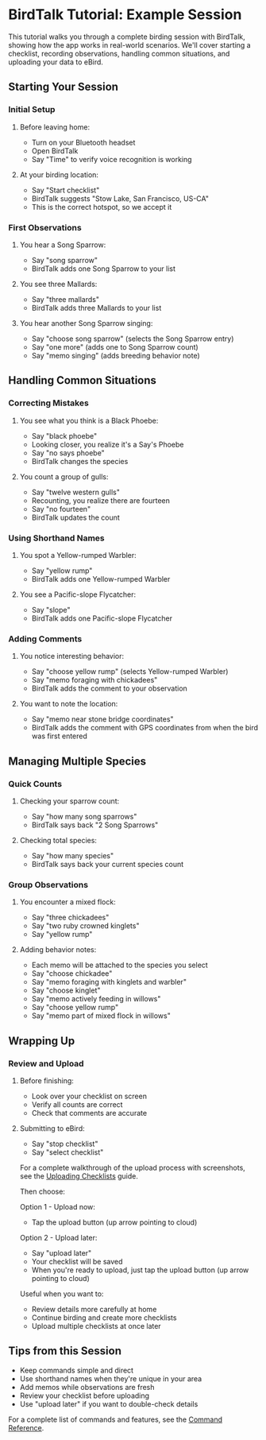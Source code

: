 # BirdTalk Tutorial: Example Session

This tutorial walks you through a complete birding session with BirdTalk, showing how the app works in real-world scenarios. We'll cover starting a checklist, recording observations, handling common situations, and uploading your data to eBird.

## Starting Your Session

### Initial Setup

1. Before leaving home:

    - Turn on your Bluetooth headset
    - Open BirdTalk
    - Say "Time" to verify voice recognition is working

2. At your birding location:

    - Say "Start checklist"
    - BirdTalk suggests "Stow Lake, San Francisco, US-CA"
    - This is the correct hotspot, so we accept it

### First Observations

1. You hear a Song Sparrow:

    - Say "song sparrow"
    - BirdTalk adds one Song Sparrow to your list

2. You see three Mallards:

    - Say "three mallards"
    - BirdTalk adds three Mallards to your list

3. You hear another Song Sparrow singing:

    - Say "choose song sparrow" (selects the Song Sparrow entry)
    - Say "one more" (adds one to Song Sparrow count)
    - Say "memo singing" (adds breeding behavior note)

## Handling Common Situations

### Correcting Mistakes

1. You see what you think is a Black Phoebe:

    - Say "black phoebe"
    - Looking closer, you realize it's a Say's Phoebe
    - Say "no says phoebe"
    - BirdTalk changes the species

2. You count a group of gulls:

    - Say "twelve western gulls"
    - Recounting, you realize there are fourteen
    - Say "no fourteen"
    - BirdTalk updates the count

### Using Shorthand Names

1. You spot a Yellow-rumped Warbler:

    - Say "yellow rump"
    - BirdTalk adds one Yellow-rumped Warbler

2. You see a Pacific-slope Flycatcher:

    - Say "slope"
    - BirdTalk adds one Pacific-slope Flycatcher

### Adding Comments

1. You notice interesting behavior:

    - Say "choose yellow rump" (selects Yellow-rumped Warbler)
    - Say "memo foraging with chickadees"
    - BirdTalk adds the comment to your observation

2. You want to note the location:

    - Say "memo near stone bridge coordinates"
    - BirdTalk adds the comment with GPS coordinates from when the bird was first entered

## Managing Multiple Species

### Quick Counts

1. Checking your sparrow count:

    - Say "how many song sparrows"
    - BirdTalk says back "2 Song Sparrows"

2. Checking total species:

    - Say "how many species"
    - BirdTalk says back your current species count

### Group Observations

1. You encounter a mixed flock:

    - Say "three chickadees"
    - Say "two ruby crowned kinglets"
    - Say "yellow rump"

2. Adding behavior notes:

    - Each memo will be attached to the species you select
    - Say "choose chickadee"
    - Say "memo foraging with kinglets and warbler"
    - Say "choose kinglet"
    - Say "memo actively feeding in willows"
    - Say "choose yellow rump"
    - Say "memo part of mixed flock in willows"

## Wrapping Up

### Review and Upload

1. Before finishing:

    - Look over your checklist on screen
    - Verify all counts are correct
    - Check that comments are accurate

2. Submitting to eBird:

    - Say "stop checklist"
    - Say "select checklist"

    For a complete walkthrough of the upload process with screenshots, see the [Uploading Checklists](../uploading-checklists.md) guide.

    Then choose:

    Option 1 - Upload now:

    - Tap the upload button (up arrow pointing to cloud)

    Option 2 - Upload later:

    - Say "upload later"
    - Your checklist will be saved
    - When you're ready to upload, just tap the upload button (up arrow pointing to cloud)

    Useful when you want to:

    - Review details more carefully at home
    - Continue birding and create more checklists
    - Upload multiple checklists at once later

## Tips from this Session

- Keep commands simple and direct
- Use shorthand names when they're unique in your area
- Add memos while observations are fresh
- Review your checklist before uploading
- Use "upload later" if you want to double-check details

For a complete list of commands and features, see the [Command Reference](../commands/reference.md).
